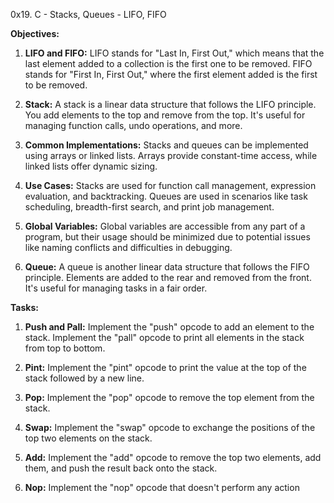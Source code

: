0x19. C - Stacks, Queues - LIFO, FIFO

**Objectives:**

1. **LIFO and FIFO:** LIFO stands for "Last In, First Out," which means that the last element added to a collection is the first one to be removed. FIFO stands for "First In, First Out," where the first element added is the first to be removed.

2. **Stack:** A stack is a linear data structure that follows the LIFO principle. You add elements to the top and remove from the top. It's useful for managing function calls, undo operations, and more.

3. **Common Implementations:** Stacks and queues can be implemented using arrays or linked lists. Arrays provide constant-time access, while linked lists offer dynamic sizing.

4. **Use Cases:** Stacks are used for function call management, expression evaluation, and backtracking. Queues are used in scenarios like task scheduling, breadth-first search, and print job management.

5. **Global Variables:** Global variables are accessible from any part of a program, but their usage should be minimized due to potential issues like naming conflicts and difficulties in debugging.

6. **Queue:** A queue is another linear data structure that follows the FIFO principle. Elements are added to the rear and removed from the front. It's useful for managing tasks in a fair order.

**Tasks:**

1. **Push and Pall:** Implement the "push" opcode to add an element to the stack. Implement the "pall" opcode to print all elements in the stack from top to bottom.

2. **Pint:** Implement the "pint" opcode to print the value at the top of the stack followed by a new line.

3. **Pop:** Implement the "pop" opcode to remove the top element from the stack.

4. **Swap:** Implement the "swap" opcode to exchange the positions of the top two elements on the stack.

5. **Add:** Implement the "add" opcode to remove the top two elements, add them, and push the result back onto the stack.

6. **Nop:** Implement the "nop" opcode that doesn't perform any action
